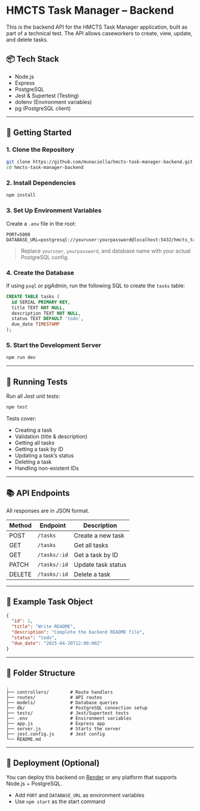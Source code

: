 # HMCTS Task Manager – Backend

This is the backend API for the HMCTS Task Manager application, built as part of a technical test. The API allows caseworkers to create, view, update, and delete tasks.

## 📦 Tech Stack

- Node.js
- Express
- PostgreSQL
- Jest & Supertest (Testing)
- dotenv (Environment variables)
- pg (PostgreSQL client)

---

## 🚀 Getting Started

### 1. Clone the Repository

```bash
git clone https://github.com/munaciella/hmcts-task-manager-backend.git
cd hmcts-task-manager-backend
```

### 2. Install Dependencies

```bash
npm install
```

### 3. Set Up Environment Variables

Create a `.env` file in the root:

```env
PORT=5000
DATABASE_URL=postgresql://youruser:yourpassword@localhost:5432/hmcts_tasks
```

> Replace `youruser`, `yourpassword`, and database name with your actual PostgreSQL config.

### 4. Create the Database

If using `psql` or pgAdmin, run the following SQL to create the `tasks` table:

```sql
CREATE TABLE tasks (
  id SERIAL PRIMARY KEY,
  title TEXT NOT NULL,
  description TEXT NOT NULL,
  status TEXT DEFAULT 'todo',
  due_date TIMESTAMP
);
```

### 5. Start the Development Server

```bash
npm run dev
```

---

## 🧪 Running Tests

Run all Jest unit tests:

```bash
npm test
```

Tests cover:
- Creating a task
- Validation (title & description)
- Getting all tasks
- Getting a task by ID
- Updating a task’s status
- Deleting a task
- Handling non-existent IDs

---

## 📚 API Endpoints

All responses are in JSON format.

| Method | Endpoint        | Description                |
|--------|------------------|----------------------------|
| POST   | `/tasks`         | Create a new task          |
| GET    | `/tasks`         | Get all tasks              |
| GET    | `/tasks/:id`     | Get a task by ID           |
| PATCH  | `/tasks/:id`     | Update task status         |
| DELETE | `/tasks/:id`     | Delete a task              |

---

## 📝 Example Task Object

```json
{
  "id": 1,
  "title": "Write README",
  "description": "Complete the backend README file",
  "status": "todo",
  "due_date": "2025-04-20T12:00:00Z"
}
```

---

## 📁 Folder Structure

```
.
├── controllers/        # Route handlers
├── routes/             # API routes
├── models/             # Database queries
├── db/                 # PostgreSQL connection setup
├── tests/              # Jest/Supertest tests
├── .env                # Environment variables
├── app.js              # Express app
├── server.js           # Starts the server
├── jest.config.js      # Jest config
└── README.md
```

---

## 📌 Deployment (Optional)

You can deploy this backend on [Render](https://render.com/) or any platform that supports Node.js + PostgreSQL.

- Add `PORT` and `DATABASE_URL` as environment variables
- Use `npm start` as the start command
